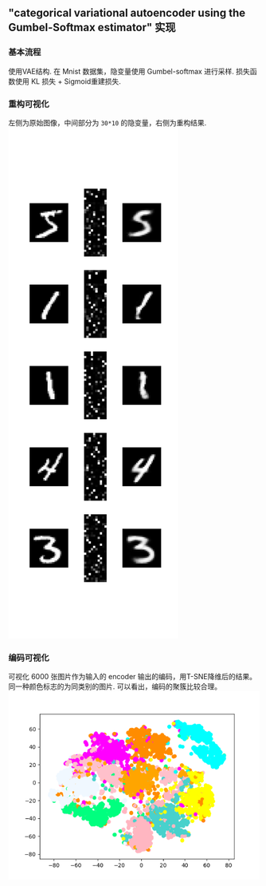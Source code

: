## "categorical variational autoencoder using the Gumbel-Softmax estimator" 实现

### 基本流程

使用VAE结构. 在 Mnist 数据集，隐变量使用 Gumbel-softmax 进行采样. 损失函数使用 KL 损失 + Sigmoid重建损失.

### 重构可视化
左侧为原始图像，中间部分为 `30*10` 的隐变量，右侧为重构结果.
![VAE](vae-pic/vae_rebuilt.png)

### 编码可视化
可视化 6000 张图片作为输入的 encoder 输出的编码，用T-SNE降维后的结果。
同一种颜色标志的为同类别的图片. 可以看出，编码的聚簇比较合理。
![VAE](vae-pic/vae_embed.png)


